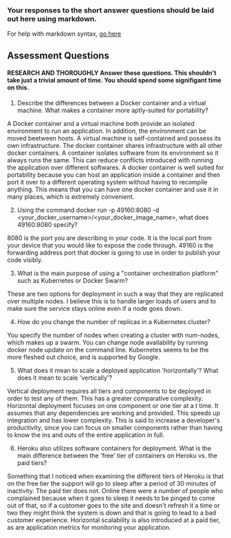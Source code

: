 ### Your responses to the short answer questions should be laid out here using markdown.

For help with markdown syntax, [go here](https://github.com/adam-p/markdown-here/wiki/Markdown-Cheatsheet)

## Assessment Questions
#### RESEARCH AND THOROUGHLY Answer these questions. This shouldn't take just a trivial amount of time. You should spend some signifigant time on this.
1. Describe the differences between a Docker container and a virtual machine. What makes a container more aptly-suited for portability?

A Docker container and a virtual machine both provide an isolated environment to run an application. In addition, the environment can be moved beetween hosts. 
A virtual machine is self-contained and possess its own infrastructure.
The docker container shares infrastructure with all other docker containers. A container isolates software from its environment so it always runs the same. This can reduce conflicts introduced with running the application over different softwares.
A docker container is well suited for portability because you can host an application inside a container and then port it over to a different operating system without having to recompile anything.
This means that you can have one docker container and use it in many places, which is extremely convenient.

2. Using the command docker run -p 49160:8080 -d <your_docker_username>/<your_docker_image_name>, what does 49160:8080 specify?

8080 is the port you are describing in your code. It is the local port from your device that you would like to expose the code through. 49160 is the forwarding address port that docker is going to use in order to publish your code visibly.

3. What is the main purpose of using a "container orchestration platform" such as Kubernetes or Docker Swarm?

These are two options for deployment in such a way that they are replicated over multiple nodes. I believe this is to handle larger loads of users and to make sure the service stays online even if a node goes down.


4. How do you change the number of replicas in a Kubernetes cluster?

You specify the number of nodes when creating a cluster with num-nodes, which makes up a swarm. You can change node availability by running docker node update on the command line. Kubernetes seems to be the more fleshed out choice, and is supported by Google.

5. What does it mean to scale a deployed application 'horizontally'? What does it mean to scale 'vertically'?

Vertical deployment requires all tiers and components to be deployed in order to test any of them. This has a greater comparative complexity. 
Horizontal deployment focuses on one component or one tier at a t time. It assumes that any dependencies are working and provided. This speeds up integration and has lower complexity. This is said to increase a developer's productivity, since you can focus on smaller components rather than having to know the ins and outs of the entire application in full.


6. Heroku also utilizes software containers for deployment. What is the main difference between the 'free' tier of containers on Heroku vs. the paid tiers?

Something that I noticed when examining the different tiers of Heroku is that on the free tier the support will go to sleep after a period of 30 minutes of inactivity. The paid tier does not. Online there were a number of people who complained because when it goes to sleep it needs to be pinged to come out of that, so if a customer goes to the site and doesn't refresh it a time or two they might think the system is down and that is going to lead to a bad customer experience. 
Horizontal scalability is also introduced at a paid tier, as are application metrics for monitoring your application.